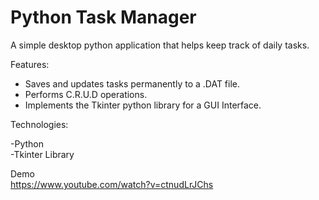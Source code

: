 # Python Task Manager

A simple desktop python application that helps keep track of daily tasks.

Features:
- Saves and updates tasks permanently to a .DAT file.
- Performs C.R.U.D operations.
- Implements the Tkinter python library for a GUI Interface.

Technologies:

-Python<br />
-Tkinter Library

Demo </br>
https://www.youtube.com/watch?v=ctnudLrJChs

